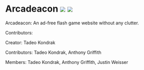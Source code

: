 # Arcadeacon ![](https://img.shields.io/badge/status-incomplete-red.svg) ![](https://img.shields.io/github/issues/TadeoKondrak/Arcadeacon.svg)
Arcadeacon: An ad-free flash game website without any clutter.

Contributors:

Creator:
Tadeo Kondrak

Contributors:
Tadeo Kondrak,
Anthony Griffith

Members:
Tadeo Kondrak,
Anthony Griffith,
Justin Weisser
